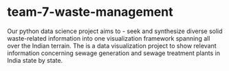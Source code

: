 # team-7-waste-management
Our python data science project aims to - seek and synthesize diverse solid waste-related information into one visualization framework spanning all over the Indian terrain.
The is a data visualization project to show relevant information concerning sewage generation and sewage treatment plants in India state by state.
